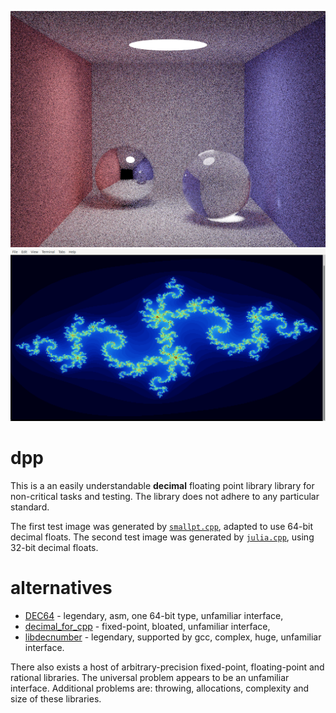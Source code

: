 ![image.png](image.png?raw=true)
![julia.png](julia.png?raw=true)
# dpp
This is a an easily understandable **decimal** floating point library library for non-critical tasks and testing. The library does not adhere to any particular standard.

The first test image was generated by [`smallpt.cpp`](https://www.kevinbeason.com/smallpt/), adapted to use 64-bit decimal floats. The second test image was generated by [`julia.cpp`](https://github.com/user1095108/dpp/blob/master/julia.cpp), using 32-bit decimal floats.
# alternatives
* [DEC64](https://github.com/douglascrockford/DEC64) - legendary, asm, one 64-bit type, unfamiliar interface,
* [decimal_for_cpp](https://github.com/vpiotr/decimal_for_cpp) - fixed-point, bloated, unfamiliar interface,
* [libdecnumber](https://github.com/gcc-mirror/gcc/tree/master/libdecnumber) - legendary, supported by gcc, complex, huge, unfamiliar interface.

There also exists a host of arbitrary-precision fixed-point, floating-point and rational libraries. The universal problem appears to be an unfamiliar interface. Additional problems are: throwing, allocations, complexity and size of these libraries.
